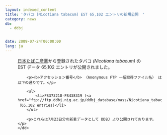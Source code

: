 ```yaml
---
layout: indexed_content
title: 'タバコ (Nicotiana tabacum) EST 65,102 エントリの新規公開　'
category: news
db:
  - ddbj


date: 2009-07-24T00:00:00
lang: ja
---
```


<html>

<dl>
    <dd><a href="http://www.jti.co.jp/" target="_blank">日本たばこ産業</a>から登録されたタバコ<i> (Nicotiana tabacum)</i> の<br>EST データ 65,102 エントリが公開されました。

        <p><b>アクセッション番号</b> （Anonymous FTP 一括取得ファイル名） は以下の通りです。</p>

        <ul>
            <li>FS373218-FS438319 (<a href="ftp://ftp.ddbj.nig.ac.jp/ddbj_database/mass/Nicotiana_tabacum_EST/Nicotiana_tabacum_EST_090723_1.seq.gz">Nicotiana_tabacum_EST_090723_1.seq.gz</a>) （65,102 entries)</li>
        </ul>

        <p>これらは7月23日分の新着データとして DDBJ より公開されております。</p>
    </dd>
</dl>
</html>
